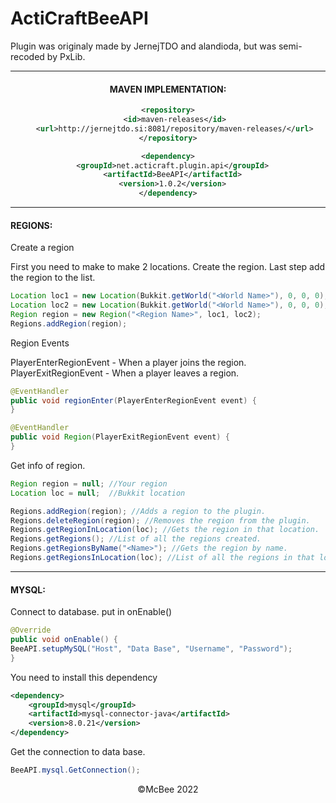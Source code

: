 # ActiCraftBeeAPI
Plugin was originaly made by JernejTDO and alandioda, but was semi-recoded by PxLib.

<article align="center">
<hr>
<h4>MAVEN IMPLEMENTATION:</h4>

```xml
<repository>
   <id>maven-releases</id>
   <url>http://jernejtdo.si:8081/repository/maven-releases/</url>
</repository>
```

```xml
<dependency>
  <groupId>net.acticraft.plugin.api</groupId>
  <artifactId>BeeAPI</artifactId>
  <version>1.0.2</version>
</dependency>
```

    
</article>

<article align="left">
<hr>
<h4>REGIONS:</h4>

Create a region

<p> First you need to make to make 2 locations.
Create the region.
Last step add the region to the list.

```java
Location loc1 = new Location(Bukkit.getWorld("<World Name>"), 0, 0, 0);
Location loc2 = new Location(Bukkit.getWorld("<World Name>"), 0, 0, 0);
Region region = new Region("<Region Name>", loc1, loc2);
Regions.addRegion(region);
```
Region Events

PlayerEnterRegionEvent - When a player joins the region.
PlayerExitRegionEvent - When a player leaves a region.

```java
@EventHandler
public void regionEnter(PlayerEnterRegionEvent event) {
}
```

```java 
@EventHandler
public void Region(PlayerExitRegionEvent event) {
}
```

Get info of region.


```java 
Region region = null; //Your region
Location loc = null;  //Bukkit location

Regions.addRegion(region); //Adds a region to the plugin.
Regions.deleteRegion(region); //Removes the region from the plugin.
Regions.getRegionInLocation(loc); //Gets the region in that location.
Regions.getRegions(); //List of all the regions created.
Regions.getRegionsByName("<Name>"); //Gets the region by name.
Regions.getRegionsInLocation(loc); //List of all the regions in that location.
```

</article>

<article align="left">
<hr>
<h4>MYSQL:</h4>

Connect to database. put in onEnable()
```java 
@Override
public void onEnable() {
BeeAPI.setupMySQL("Host", "Data Base", "Username", "Password");
}
```
You need to install this dependency
```xml 
<dependency>
	<groupId>mysql</groupId>
	<artifactId>mysql-connector-java</artifactId>
	<version>8.0.21</version>
</dependency>
```
Get the connection to data base.
```java 
BeeAPI.mysql.GetConnection();
```
</article>
<p align="center">
    &copy;McBee 2022
</p>